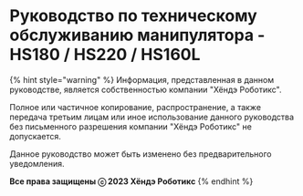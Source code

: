 ﻿# Руководство по техническому обслуживанию манипулятора - HS180 / HS220 / HS160L

{% hint style="warning" %}
Информация, представленная в данном руководстве, является собственностью компании "Хёндэ Роботикс".

Полное или частичное копирование, распространение, а также передача третьим лицам или иное использование данного руководства без письменного разрешения компании "Хёндэ Роботикс" не допускается.


Данное руководство может быть изменено без предварительного уведомления.



**Все права защищены ⓒ 2023 Хёндэ Роботикс**
{% endhint %}

